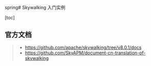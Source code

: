 spring# Skywalking 入门实例

[toc]

## 官方文档

> - https://github.com/apache/skywalking/tree/v8.0.1/docs
> - https://github.com/SkyAPM/document-cn-translation-of-skywalking





